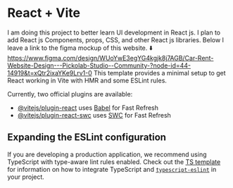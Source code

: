 # React + Vite
I am doing this project to better learn UI development in React js. I plan to add React js Components, props, CSS, and other React js libraries.
Below I leave a link to the figma mockup of this website. ⬇️
https://www.figma.com/design/WUoYwE3egYG4kgjk8j7AGB/Car-Rent-Website-Design---Pickolab-Studio--Community-?node-id=44-14919&t=xQtr2ixaYKe9Lrv1-0
This template provides a minimal setup to get React working in Vite with HMR and some ESLint rules.

Currently, two official plugins are available:

- [@vitejs/plugin-react](https://github.com/vitejs/vite-plugin-react/blob/main/packages/plugin-react) uses [Babel](https://babeljs.io/) for Fast Refresh
- [@vitejs/plugin-react-swc](https://github.com/vitejs/vite-plugin-react/blob/main/packages/plugin-react-swc) uses [SWC](https://swc.rs/) for Fast Refresh

## Expanding the ESLint configuration

If you are developing a production application, we recommend using TypeScript with type-aware lint rules enabled. Check out the [TS template](https://github.com/vitejs/vite/tree/main/packages/create-vite/template-react-ts) for information on how to integrate TypeScript and [`typescript-eslint`](https://typescript-eslint.io) in your project.
